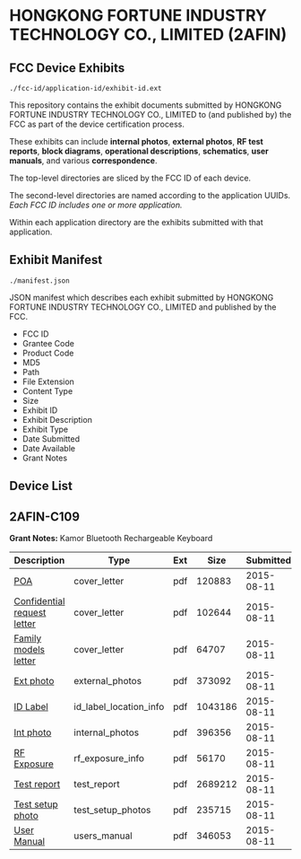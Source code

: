 # HONGKONG  FORTUNE  INDUSTRY  TECHNOLOGY  CO., LIMITED (2AFIN)
## FCC Device Exhibits

```
./fcc-id/application-id/exhibit-id.ext
```

This repository contains the exhibit documents submitted by HONGKONG  FORTUNE  INDUSTRY  TECHNOLOGY  CO., LIMITED to (and published by) the FCC as part of the device certification process.

These exhibits can include **internal photos**, **external photos**, **RF test reports**, **block diagrams**, **operational descriptions**, **schematics**, **user manuals**, and various **correspondence**.

The top-level directories are sliced by the FCC ID of each device.

The second-level directories are named according to the application UUIDs. *Each FCC ID includes one or more application.*

Within each application directory are the exhibits submitted with that application. 

## Exhibit Manifest

```
./manifest.json
```

JSON manifest which describes each exhibit submitted by HONGKONG  FORTUNE  INDUSTRY  TECHNOLOGY  CO., LIMITED and published by the FCC.

- FCC ID
- Grantee Code
- Product Code
- MD5
- Path
- File Extension
- Content Type
- Size
- Exhibit ID
- Exhibit Description
- Exhibit Type
- Date Submitted
- Date Available
- Grant Notes

## Device List
## 2AFIN-C109
**Grant Notes:** Kamor Bluetooth Rechargeable Keyboard

| Description | Type | Ext | Size | Submitted | Available |
| ----------- | ---- | --- | ---- | --------- | --------- |
| [POA](2AFIN-C109/145ccb347af97168c39e315240df1118/2711415.pdf) | cover_letter | pdf | 120883 | 2015-08-11 | 2015-08-11 |
| [Confidential request letter](2AFIN-C109/145ccb347af97168c39e315240df1118/2711416.pdf) | cover_letter | pdf | 102644 | 2015-08-11 | 2015-08-11 |
| [Family models letter](2AFIN-C109/145ccb347af97168c39e315240df1118/2711417.pdf) | cover_letter | pdf | 64707 | 2015-08-11 | 2015-08-11 |
| [Ext photo](2AFIN-C109/145ccb347af97168c39e315240df1118/2711421.pdf) | external_photos | pdf | 373092 | 2015-08-11 | 2015-08-11 |
| [ID Label](2AFIN-C109/145ccb347af97168c39e315240df1118/2711423.pdf) | id_label_location_info | pdf | 1043186 | 2015-08-11 | 2015-08-11 |
| [Int photo](2AFIN-C109/145ccb347af97168c39e315240df1118/2711422.pdf) | internal_photos | pdf | 396356 | 2015-08-11 | 2015-08-11 |
| [RF Exposure](2AFIN-C109/145ccb347af97168c39e315240df1118/2711418.pdf) | rf_exposure_info | pdf | 56170 | 2015-08-11 | 2015-08-11 |
| [Test report](2AFIN-C109/145ccb347af97168c39e315240df1118/2711419.pdf) | test_report | pdf | 2689212 | 2015-08-11 | 2015-08-11 |
| [Test setup photo](2AFIN-C109/145ccb347af97168c39e315240df1118/2711420.pdf) | test_setup_photos | pdf | 235715 | 2015-08-11 | 2015-08-11 |
| [User Manual](2AFIN-C109/145ccb347af97168c39e315240df1118/2711424.pdf) | users_manual | pdf | 346053 | 2015-08-11 | 2015-08-11 |
